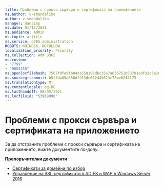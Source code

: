 ```yaml
---
title: Проблеми с прокси сървъра и сертификата на приложението
ms.author: v-smandalika
author: v-smandalika
manager: dansimp
ms.date: 01/15/2021
ms.audience: Admin
ms.topic: article
ms.service: o365-administration
ROBOTS: NOINDEX, NOFOLLOW
localization_priority: Priority
ms.collection: Adm_O365
ms.custom:
- "7799"
- "9004356"
ms.openlocfilehash: 7567fdfe9fb84da558195dbc35a7a636751b58791edfa2c5a10b07215c58bf5c
ms.sourcegitcommit: b5f7da89a650d2915dc652449623c78be6247175
ms.translationtype: MT
ms.contentlocale: bg-BG
ms.lasthandoff: 08/05/2021
ms.locfileid: "53969996"
---
```

# <a name="application-proxy-and-certificate-issues"></a>Проблеми с прокси сървъра и сертификата на приложението

За да отстраните проблеми с прокси сървъра и сертификата на приложението, вижте документите по-долу:

**Препоръчителни документи**

- [Сертификати за домейни по избор](https://docs.microsoft.com/azure/active-directory/manage-apps/application-proxy-configure-custom-domain#certificates-for-custom-domains)
- [Управление на SSL сертификати в AD FS и WAP в Windows Server 2016](https://docs.microsoft.com/windows-server/identity/ad-fs/operations/manage-ssl-certificates-ad-fs-wap)


